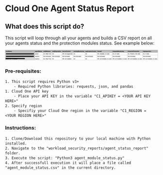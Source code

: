 # Cloud One Agent Status Report

## What does this script do?

This script will loop through all your agents and builds a CSV report on all your agents status and the protection modules status. See example below:

![Alt text](image.png)

### Pre-requisites:

    1. This script requires Python v3+
        - Required Python libraries: requests, json, and pandas
    1. Cloud One API key
        - Place your API KEY in the variable "C1_APIKEY = <YOUR API KEY HERE>"
    2. Specify region 
        - Specifiy your Cloud One region in the variable "C1_REGION = <YOUR REGION HERE>"

### Instructions:

    1. Clone/Download this repository to your local machine with Python installed.
    2. Navigate to the "workload_security_reports/agent_status_report" folder.
    3. Execute the script: "Python3 agent_module_status.py"
    4. After successfull execution it will place a file called "agent_module_status.csv" in the current directory.